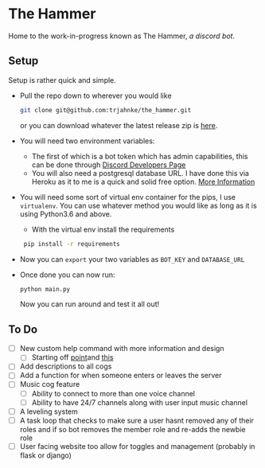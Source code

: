 # The Hammer

Home to the work-in-progress known as The Hammer, _a discord bot_.

## Setup

Setup is rather quick and simple.

- Pull the repo down to wherever you would like

  ```bash
  git clone git@github.com:trjahnke/the_hammer.git
  ```

  or you can download whatever the latest release zip is [here](https://github.com/trjahnke/the_hammer/releases).

- You will need two environment variables:
  - The first of which is a bot token which has admin capabilities, this can be done through [Discord Developers Page](https://discord.com/login?redirect_to=%2Fdevelopers%2Fapplications)
  - You will also need a postgresql database URL. I have done this via Heroku as it to me is a quick and solid free option. [More Information](https://data.heroku.com)
- You will need some sort of virtual env container for the pips, I use `virtualenv`. You can use whatever method you would like as long as it is using Python3.6 and above.

  - With the virtual env install the requirements

  ```bash
   pip install -r requirements
  ```

- Now you can `export` your two variables as `BOT_KEY` and `DATABASE_URL`
- Once done you can now run:

  ```python
  python main.py
  ```

  Now you can run around and test it all out!

## To Do

- [ ] New custom help command with more information and design
  - [ ] Starting off [point](https://gist.github.com/StudioMFTechnologies/ad41bfd32b2379ccffe90b0e34128b8b)and [this](https://stackoverflow.com/questions/64092921/how-do-i-put-discord-py-help-command-in-an-embed)
- [ ] Add descriptions to all cogs
- [ ] Add a function for when someone enters or leaves the server
- [ ] Music cog feature
  - [ ] Ability to connect to more than one voice channel
  - [ ] Ability to have 24/7 channels along with user input music channel
- [ ] A leveling system
- [ ] A task loop that checks to make sure a user hasnt removed any of their roles and if so bot removes the member role and re-adds the newbie role
- [ ] User facing website too allow for toggles and management (probably in flask or django)
